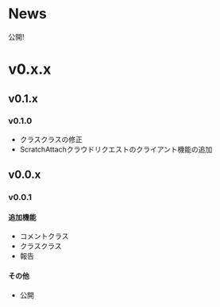 # News
公開!

# v0.x.x
## v0.1.x
### v0.1.0
- クラスクラスの修正
- ScratchAttachクラウドリクエストのクライアント機能の追加
## v0.0.x
### v0.0.1
#### 追加機能
- コメントクラス
- クラスクラス
- 報告
#### その他
- 公開